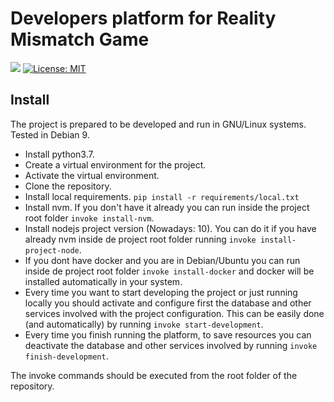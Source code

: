 # Developers platform for Reality Mismatch Game

![](https://travis-ci.org/ElChicoDePython/RealityMismatch-DevelopersPlatform.svg?branch=master)
[![License: MIT](https://img.shields.io/badge/License-MIT-yellow.svg)](https://opensource.org/licenses/MIT)

## Install

The project is prepared to be developed and run in GNU/Linux systems.
Tested in Debian 9.

- Install python3.7.
- Create a virtual environment for the project.
- Activate the virtual environment.
- Clone the repository.
- Install local requirements. `pip install -r requirements/local.txt`
- Install nvm. If you don't have it already you can run inside the project root folder `invoke install-nvm`.
- Install nodejs project version (Nowadays: 10). You can do it if you have already nvm inside de project root folder running `invoke install-project-node`.
- If you dont have docker and you are in Debian/Ubuntu you can run inside de project root folder `invoke install-docker` and docker will be installed automatically in your system.
- Every time you want to start developing the project or just running locally you should activate and configure first the database and other services involved with the project configuration. This can be easily done (and automatically) by running `invoke start-development`.
- Every time you finish running the platform, to save resources you can deactivate the database and other services involved by running `invoke finish-development`.

The invoke commands should be executed from the root folder of the repository.
